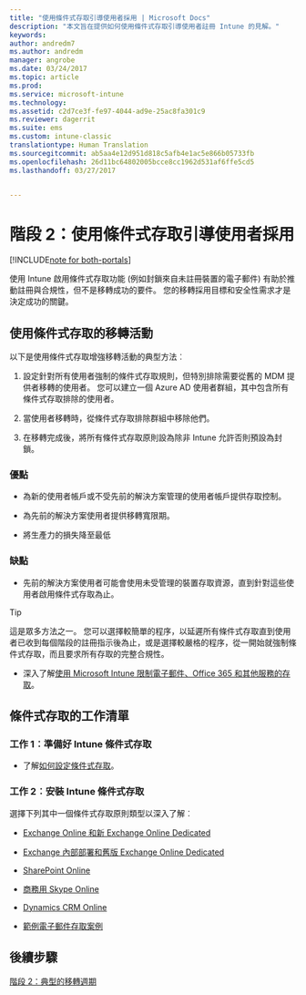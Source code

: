 ```yaml
---
title: "使用條件式存取引導使用者採用 | Microsoft Docs"
description: "本文旨在提供如何使用條件式存取引導使用者註冊 Intune 的見解。"
keywords: 
author: andredm7
ms.author: andredm
manager: angrobe
ms.date: 03/24/2017
ms.topic: article
ms.prod: 
ms.service: microsoft-intune
ms.technology: 
ms.assetid: c2d7ce3f-fe97-4044-ad9e-25ac8fa301c9
ms.reviewer: dagerrit
ms.suite: ems
ms.custom: intune-classic
translationtype: Human Translation
ms.sourcegitcommit: ab5aa4e12d951d818c5afb4e1ac5e866b05733fb
ms.openlocfilehash: 26d11bc64802005bcce8cc1962d531af6ffe5cd5
ms.lasthandoff: 03/27/2017


---
```


# <a name="phase-2-drive-end-user-adoption-with-conditional-access"></a>階段 2：使用條件式存取引導使用者採用

[!INCLUDE[note for both-portals](../includes/note-for-both-portals.md)]

使用 Intune 啟用條件式存取功能 (例如封鎖來自未註冊裝置的電子郵件) 有助於推動註冊與合規性，但不是移轉成功的要件。 您的移轉採用目標和安全性需求才是決定成功的關鍵。

## <a name="migration-campaign-with-conditional-access"></a>使用條件式存取的移轉活動

以下是使用條件式存取增強移轉活動的典型方法︰

1.  設定針對所有使用者強制的條件式存取規則，但特別排除需要從舊的 MDM 提供者移轉的使用者。 您可以建立一個 Azure AD 使用者群組，其中包含所有條件式存取排除的使用者。

2.  當使用者移轉時，從條件式存取排除群組中移除他們。

3.  在移轉完成後，將所有條件式存取原則設為除非 Intune 允許否則預設為封鎖。

### <a name="advantages"></a>優點

-   為新的使用者帳戶或不受先前的解決方案管理的使用者帳戶提供存取控制。

-   為先前的解決方案使用者提供移轉寬限期。

-   將生產力的損失降至最低

### <a name="disadvantages"></a>缺點

-   先前的解決方案使用者可能會使用未受管理的裝置存取資源，直到針對這些使用者啟用條件式存取為止。

> [!TIP] 
> 這是眾多方法之一。 您可以選擇較簡單的程序，以延遲所有條件式存取直到使用者已收到每個階段的註冊指示後為止，或是選擇較嚴格的程序，從一開始就強制條件式存取，而且要求所有存取的完整合規性。

-   深入了解[使用 Microsoft Intune 限制電子郵件、Office 365 和其他服務的存取](https://docs.microsoft.com/intune-azure/conditional-access/what-is-conditional-access)。

## <a name="task-list-for-conditional-access"></a>條件式存取的工作清單

### <a name="task-1-get-ready-for-intune-conditional-access"></a>工作 1︰準備好 Intune 條件式存取

-   了解[如何設定條件式存取](https://docs.microsoft.com/intune/deploy-use/restrict-access-to-email-and-o365-services-with-microsoft-intune)。

### <a name="task-2-setup-intune-conditional-access"></a>工作 2︰安裝 Intune 條件式存取

選擇下列其中一個條件式存取原則類型以深入了解︰

-   [Exchange Online 和新 Exchange Online Dedicated](https://docs.microsoft.com/intune/deploy-use/restrict-access-to-exchange-online-with-microsoft-intune)

-   [Exchange 內部部署和舊版 Exchange Online Dedicated](https://docs.microsoft.com/intune/deploy-use/restrict-access-to-exchange-onpremises-with-microsoft-intune)

-   [SharePoint Online](https://docs.microsoft.com/intune/deploy-use/restrict-access-to-sharepoint-online-with-microsoft-intune)

-   [商務用 Skype Online](https://docs.microsoft.com/intune/deploy-use/restrict-access-to-skype-for-business-online-with-microsoft-intune)

-   [Dynamics CRM Online](https://docs.microsoft.com/intune/deploy-use/restrict-access-to-dynamics-crm-online-with-microsoft-intune)

-   [範例電子郵件存取案例](https://docs.microsoft.com/intune/deploy-use/restrict-email-access-example-scenarios)

## <a name="next-steps"></a>後續步驟

[階段 2：典型的移轉週期](https://docs.microsoft.com/intune/plan-design/migration-phase2-typical-migration-cycle)

